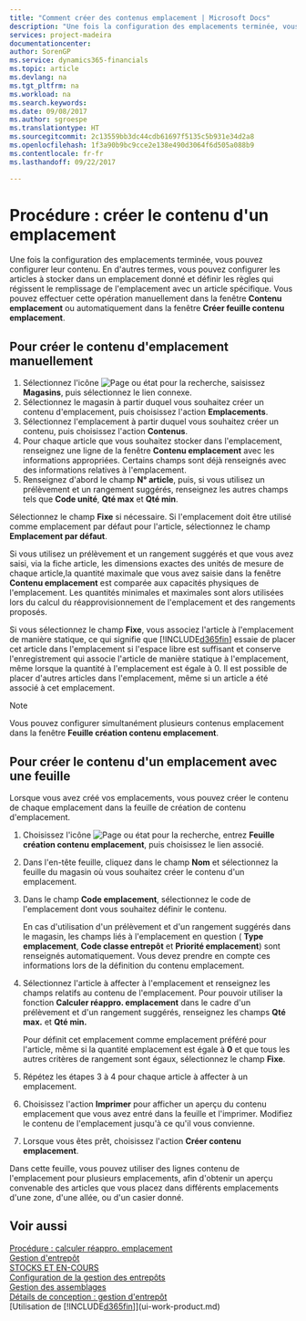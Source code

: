 ```yaml
---
title: "Comment créer des contenus emplacement | Microsoft Docs"
description: "Une fois la configuration des emplacements terminée, vous pouvez configurer leur contenu. En d'autres termes, vous pouvez configurer les articles à stocker dans un emplacement donné et définir les règles qui régissent le remplissage de l'emplacement avec un article spécifique."
services: project-madeira
documentationcenter: 
author: SorenGP
ms.service: dynamics365-financials
ms.topic: article
ms.devlang: na
ms.tgt_pltfrm: na
ms.workload: na
ms.search.keywords: 
ms.date: 09/08/2017
ms.author: sgroespe
ms.translationtype: HT
ms.sourcegitcommit: 2c13559bb3dc44cdb61697f5135c5b931e34d2a8
ms.openlocfilehash: 1f3a90b9bc9cce2e138e490d3064f6d505a088b9
ms.contentlocale: fr-fr
ms.lasthandoff: 09/22/2017

---
```

# <a name="how-to-create-bin-contents"></a>Procédure : créer le contenu d'un emplacement
Une fois la configuration des emplacements terminée, vous pouvez configurer leur contenu. En d'autres termes, vous pouvez configurer les articles à stocker dans un emplacement donné et définir les règles qui régissent le remplissage de l'emplacement avec un article spécifique. Vous pouvez effectuer cette opération manuellement dans la fenêtre **Contenu emplacement** ou automatiquement dans la fenêtre **Créer feuille contenu emplacement**.

## <a name="to-create-bin-content-manually"></a>Pour créer le contenu d'emplacement manuellement  
1.  Sélectionnez l'icône ![Page ou état pour la recherche](media/ui-search/search_small.png "Page ou état pour la recherche"), saisissez **Magasins**, puis sélectionnez le lien connexe.  
2.  Sélectionnez le magasin à partir duquel vous souhaitez créer un contenu d'emplacement, puis choisissez l'action **Emplacements**.  
3.  Sélectionnez l'emplacement à partir duquel vous souhaitez créer un contenu, puis choisissez l'action **Contenus**.  
4.  Pour chaque article que vous souhaitez stocker dans l'emplacement, renseignez une ligne de la fenêtre **Contenu emplacement** avec les informations appropriées. Certains champs sont déjà renseignés avec des informations relatives à l'emplacement.  
5.  Renseignez d'abord le champ **N° article**, puis, si vous utilisez un prélèvement et un rangement suggérés, renseignez les autres champs tels que **Code unité**, **Qté max** et **Qté min**.  

Sélectionnez le champ **Fixe** si nécessaire. Si l'emplacement doit être utilisé comme emplacement par défaut pour l'article, sélectionnez le champ **Emplacement par défaut**.  

Si vous utilisez un prélèvement et un rangement suggérés et que vous avez saisi, via la fiche article, les dimensions exactes des unités de mesure de chaque article,la quantité maximale que vous avez saisie dans la fenêtre **Contenu emplacement** est comparée aux capacités physiques de l'emplacement. Les quantités minimales et maximales sont alors utilisées lors du calcul du réapprovisionnement de l'emplacement et des rangements proposés.  

Si vous sélectionnez le champ **Fixe**, vous associez l'article à l'emplacement de manière statique, ce qui signifie que [!INCLUDE[d365fin](includes/d365fin_md.md)] essaie de placer cet article dans l'emplacement si l'espace libre est suffisant et conserve l'enregistrement qui associe l'article de manière statique à l'emplacement, même lorsque la quantité à l'emplacement est égale à 0. Il est possible de placer d'autres articles dans l'emplacement, même si un article a été associé à cet emplacement.  

> [!NOTE]  
>  Vous pouvez configurer simultanément plusieurs contenus emplacement dans la fenêtre **Feuille création contenu emplacement**.  

## <a name="to-create-bin-content-with-a-worksheet"></a>Pour créer le contenu d'un emplacement avec une feuille  
Lorsque vous avez créé vos emplacements, vous pouvez créer le contenu de chaque emplacement dans la feuille de création de contenu d'emplacement.

1.  Choisissez l'icône ![Page ou état pour la recherche](media/ui-search/search_small.png "Page ou état pour la recherche"), entrez **Feuille création contenu emplacement**, puis choisissez le lien associé.  
2.  Dans l'en-tête feuille, cliquez dans le champ **Nom** et sélectionnez la feuille du magasin où vous souhaitez créer le contenu d'un emplacement.  
3.  Dans le champ **Code emplacement**, sélectionnez le code de l'emplacement dont vous souhaitez définir le contenu.   

    En cas d'utilisation d'un prélèvement et d'un rangement suggérés dans le magasin, les champs liés à l'emplacement en question ( **Type emplacement**, **Code classe entrepôt** et **Priorité emplacement**) sont renseignés automatiquement. Vous devez prendre en compte ces informations lors de la définition du contenu emplacement.  
4.  Sélectionnez l'article à affecter à l'emplacement et renseignez les champs relatifs au contenu de l'emplacement. Pour pouvoir utiliser la fonction **Calculer réappro. emplacement** dans le cadre d'un prélèvement et d'un rangement suggérés, renseignez les champs **Qté max.** et **Qté min.**  

    Pour définit cet emplacement comme emplacement préféré pour l'article, même si la quantité emplacement est égale à **0** et que tous les autres critères de rangement sont égaux, sélectionnez le champ **Fixe**.  
5.  Répétez les étapes 3 à 4 pour chaque article à affecter à un emplacement.  
6.  Choisissez l'action **Imprimer** pour afficher un aperçu du contenu emplacement que vous avez entré dans la feuille et l'imprimer. Modifiez le contenu de l'emplacement jusqu'à ce qu'il vous convienne.  
7.  Lorsque vous êtes prêt, choisissez l'action **Créer contenu emplacement**.  

Dans cette feuille, vous pouvez utiliser des lignes contenu de l'emplacement pour plusieurs emplacements, afin d'obtenir un aperçu convenable des articles que vous placez dans différents emplacements d'une zone, d'une allée, ou d'un casier donné.  

## <a name="see-also"></a>Voir aussi
[Procédure : calculer réappro. emplacement](warehouse-how-to-calculate-bin-replenishment.md)    
[Gestion d'entrepôt](warehouse-manage-warehouse.md)  
[STOCKS ET EN-COURS](inventory-manage-inventory.md)  
[Configuration de la gestion des entrepôts](warehouse-setup-warehouse.md)     
[Gestion des assemblages](assembly-assemble-items.md)    
[Détails de conception : gestion d'entrepôt](design-details-warehouse-management.md)  
[Utilisation de [!INCLUDE[d365fin](includes/d365fin_md.md)]](ui-work-product.md)

